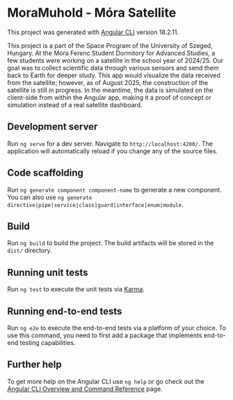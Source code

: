 # MoraMuhold - Móra Satellite

This project was generated with [Angular CLI](https://github.com/angular/angular-cli) version 18.2.11.

This project is a part of the Space Program of the University of Szeged, Hungary. At the Móra Ferenc Student Dormitory for Advanced Studies, a few students were working on a satellite in the school year of 2024/25. Our goal was to collect scientific data through various sensors and send them back to Earth for deeper study. This app would visualize the data received from the satellite; however, as of August 2025, the construction of the satellite is still in progress. In the meantime, the data is simulated on the client-side from within the Angular app, making it a proof of concept or simulation instead of a real satellite dashboard.

## Development server

Run `ng serve` for a dev server. Navigate to `http://localhost:4200/`. The application will automatically reload if you change any of the source files.

## Code scaffolding

Run `ng generate component component-name` to generate a new component. You can also use `ng generate directive|pipe|service|class|guard|interface|enum|module`.

## Build

Run `ng build` to build the project. The build artifacts will be stored in the `dist/` directory.

## Running unit tests

Run `ng test` to execute the unit tests via [Karma](https://karma-runner.github.io).

## Running end-to-end tests

Run `ng e2e` to execute the end-to-end tests via a platform of your choice. To use this command, you need to first add a package that implements end-to-end testing capabilities.

## Further help

To get more help on the Angular CLI use `ng help` or go check out the [Angular CLI Overview and Command Reference](https://angular.dev/tools/cli) page.
